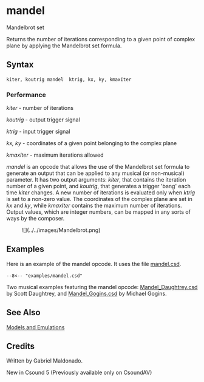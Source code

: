 <!--
id:mandel
category:Signal Generators:Models and Emulations
-->
# mandel
Mandelbrot set

Returns the number of iterations corresponding to a given point of complex plane by applying the Mandelbrot set formula.

## Syntax
``` csound-orc
kiter, koutrig mandel  ktrig, kx, ky, kmaxIter
```

### Performance

_kiter_ - number of iterations

_koutrig_ - output trigger signal

_ktrig_ - input trigger signal

_kx, ky_ - coordinates of a given point belonging to the complex plane

_kmaxIter_ - maximum iterations allowed

_mandel_ is an opcode that allows the use of the Mandelbrot set formula to generate an output that can be applied to any musical (or non-musical) parameter. It has two output arguments: _kiter_, that contains the iteration number of a given point, and _koutrig_, that generates a trigger 'bang' each time _kiter_ changes. A new number of iterations is evaluated only when _ktrig_ is set to a non-zero value. The coordinates of the complex plane are set in _kx_ and _ky_, while _kmaxIter_ contains the maximum number of iterations. Output values, which are integer numbers, can be mapped in any sorts of ways by the composer.

<figure markdown="span">
![](../../images/Mandelbrot.png)
<figcaption></figcaption>
</figure>

## Examples

Here is an example of the mandel opcode. It uses the file [mandel.csd](../../examples/mandel.csd).

``` csound-orc title="Example of the mandel opcode." linenums="1"
--8<-- "examples/mandel.csd"
```

Two musical examples featuring the mandel opcode: [Mandel_Daughtrey.csd](../../examples/musical/Mandel_Daughtrey.csd) by Scott Daughtrey, and [Mandel_Gogins.csd](../../examples/musical/Mandel_Gogins.csd) by Michael Gogins.

## See Also

[Models and Emulations](../../siggen/models)

## Credits

Written by Gabriel Maldonado.

New in Csound 5 (Previously available only on CsoundAV)
